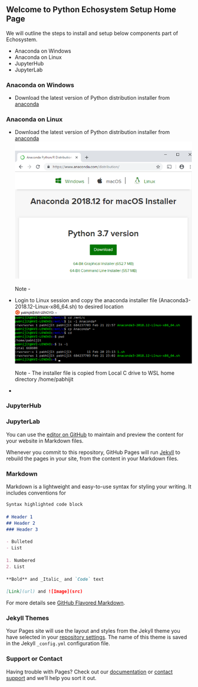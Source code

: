 ## Welcome to Python Echosystem Setup Home Page

We will outline the steps to install and setup below components part of Echosystem.

- Anaconda on Windows
- Anaconda on Linux
- JupyterHub
- JupyterLab

### Anaconda on Windows
- Download the latest version of Python distribution installer from [anaconda](https://www.anaconda.com/distribution/)

### Anaconda on Linux
- Download the latest version of Python distribution installer from [anaconda](https://www.anaconda.com/distribution/)
  ![Image of anaconda](https://github.com/avinwu/Python-Echosystem-Setup/blob/master/images/anaconda.png)
  
  Note - 
  
- Login to Linux session and copy the anaconda installer file (Anaconda3-2018.12-Linux-x86_64.sh) to desired location
  ![Image of linux_session](https://github.com/avinwu/Python-Echosystem-Setup/blob/master/images/linux_session.png)
  
  Note - The installer file is copied from Local C drive to WSL home directory /home/pabhijit
  
- 
  
### JupyterHub



### JupyterLab


You can use the [editor on GitHub](https://github.com/avinwu/test/edit/master/index.md) to maintain and preview the content for your website in Markdown files.

Whenever you commit to this repository, GitHub Pages will run [Jekyll](https://jekyllrb.com/) to rebuild the pages in your site, from the content in your Markdown files.

### Markdown

Markdown is a lightweight and easy-to-use syntax for styling your writing. It includes conventions for

```markdown
Syntax highlighted code block

# Header 1
## Header 2
### Header 3

- Bulleted
- List

1. Numbered
2. List

**Bold** and _Italic_ and `Code` text

[Link](url) and ![Image](src)
```

For more details see [GitHub Flavored Markdown](https://guides.github.com/features/mastering-markdown/).

### Jekyll Themes

Your Pages site will use the layout and styles from the Jekyll theme you have selected in your [repository settings](https://github.com/avinwu/test/settings). The name of this theme is saved in the Jekyll `_config.yml` configuration file.

### Support or Contact

Having trouble with Pages? Check out our [documentation](https://help.github.com/categories/github-pages-basics/) or [contact support](https://github.com/contact) and we’ll help you sort it out.
